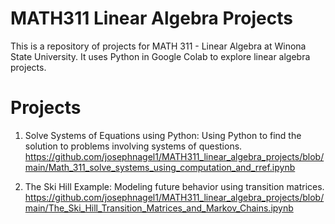 # MATH311 Linear Algebra Projects
This is a repository of projects for MATH 311 - Linear Algebra at Winona State University. It uses Python in Google Colab to explore linear algebra projects.

# Projects

1. Solve Systems of Equations using Python: Using Python to find the solution to problems involving systems of questions.
  https://github.com/josephnagel1/MATH311_linear_algebra_projects/blob/main/Math_311_solve_systems_using_computation_and_rref.ipynb

3. The Ski Hill Example: Modeling future behavior using transition matrices.
  https://github.com/josephnagel1/MATH311_linear_algebra_projects/blob/main/The_Ski_Hill_Transition_Matrices_and_Markov_Chains.ipynb

